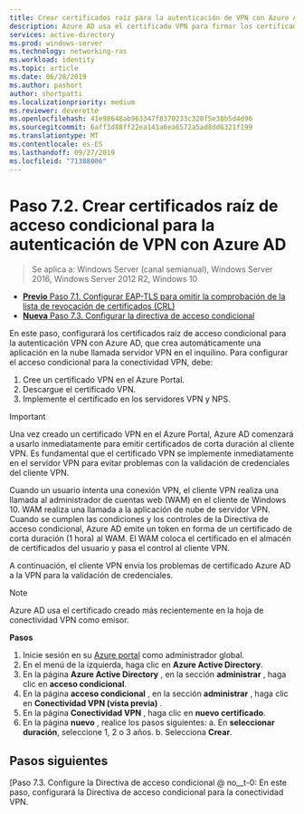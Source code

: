 ```yaml
---
title: Crear certificados raíz para la autenticación de VPN con Azure AD
description: Azure AD usa el certificado VPN para firmar los certificados emitidos para los clientes de Windows 10 al autenticarse en Azure AD para la conectividad VPN. El certificado marcado como principal es el emisor que usa Azure AD.
services: active-directory
ms.prod: windows-server
ms.technology: networking-ras
ms.workload: identity
ms.topic: article
ms.date: 06/28/2019
ms.author: pashort
author: shortpatti
ms.localizationpriority: medium
ms.reviewer: deverette
ms.openlocfilehash: 41e98648ab963347f8370233c320f5e38b5d4d96
ms.sourcegitcommit: 6aff3d88ff22ea141a6ea6572a5ad8dd6321f199
ms.translationtype: MT
ms.contentlocale: es-ES
ms.lasthandoff: 09/27/2019
ms.locfileid: "71388006"
---
```

# <a name="step-72-create-conditional-access-root-certificates-for-vpn-authentication-with-azure-ad"></a>Paso 7.2. Crear certificados raíz de acceso condicional para la autenticación de VPN con Azure AD

>Se aplica a: Windows Server (canal semianual), Windows Server 2016, Windows Server 2012 R2, Windows 10

- [**Previo** Paso 7.1. Configurar EAP-TLS para omitir la comprobación de la lista de revocación de certificados (CRL)](vpn-config-eap-tls-to-ignore-crl-checking.md)
- [**Nueva** Paso 7.3. Configurar la directiva de acceso condicional](vpn-config-conditional-access-policy.md)

En este paso, configurará los certificados raíz de acceso condicional para la autenticación VPN con Azure AD, que crea automáticamente una aplicación en la nube llamada servidor VPN en el inquilino. Para configurar el acceso condicional para la conectividad VPN, debe:

1. Cree un certificado VPN en el Azure Portal.
2. Descargue el certificado VPN.
3. Implemente el certificado en los servidores VPN y NPS.

> [!IMPORTANT]
> Una vez creado un certificado VPN en el Azure Portal, Azure AD comenzará a usarlo inmediatamente para emitir certificados de corta duración al cliente VPN. Es fundamental que el certificado VPN se implemente inmediatamente en el servidor VPN para evitar problemas con la validación de credenciales del cliente VPN.

Cuando un usuario intenta una conexión VPN, el cliente VPN realiza una llamada al administrador de cuentas web (WAM) en el cliente de Windows 10. WAM realiza una llamada a la aplicación de nube de servidor VPN. Cuando se cumplen las condiciones y los controles de la Directiva de acceso condicional, Azure AD emite un token en forma de un certificado de corta duración (1 hora) al WAM. El WAM coloca el certificado en el almacén de certificados del usuario y pasa el control al cliente VPN.  

A continuación, el cliente VPN envía los problemas de certificado Azure AD a la VPN para la validación de credenciales.  

> [!NOTE]
> Azure AD usa el certificado creado más recientemente en la hoja de conectividad VPN como emisor.

**Pasos**

1. Inicie sesión en su [Azure portal](https://portal.azure.com) como administrador global.
2. En el menú de la izquierda, haga clic en **Azure Active Directory**.
3. En la página **Azure Active Directory** , en la sección **administrar** , haga clic en **acceso condicional**.
4. En la página **acceso condicional** , en la sección **administrar** , haga clic en **Conectividad VPN (vista previa)** .
5. En la página **Conectividad VPN** , haga clic en **nuevo certificado**.
6. En la página **nuevo** , realice los pasos siguientes: a. En **seleccionar duración**, seleccione 1, 2 o 3 años.
   b. Selecciona **Crear**.

## <a name="next-steps"></a>Pasos siguientes

[Paso 7.3. Configure la Directiva de acceso condicional @ no__t-0: En este paso, configurará la Directiva de acceso condicional para la conectividad VPN.
